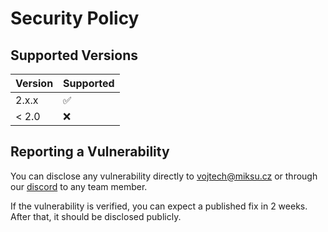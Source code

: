 # Security Policy

## Supported Versions

| Version | Supported          |
| ------- | ------------------ |
| 2.x.x   | :white_check_mark: |
| < 2.0   | :x:                |

## Reporting a Vulnerability

You can disclose any vulnerability directly to vojtech@miksu.cz or 
through our [discord](https://discord.gg/H6FSHjyW7e) to 
any team member.


If the vulnerability is verified, you can expect a published fix 
in 2 weeks. After that, it should be disclosed publicly.
